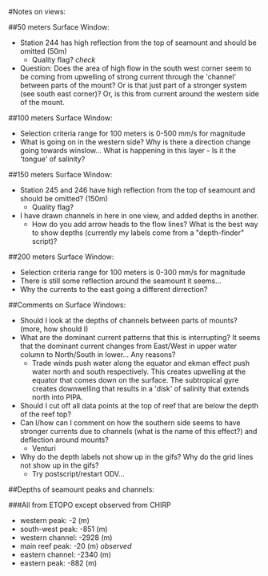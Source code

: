 #Notes on views:

##50 meters Surface Window:

- Station 244 has high reflection from the top of seamount and should be omitted (50m)
	- Quality flag? *check*
- Question: Does the area of high flow in the south west corner seem to be coming from upwelling of strong current through the 'channel' between parts of the mount? Or is that just part of a stronger system (see south east corner)? Or, is this from current around the western side of the mount.

##100 meters Surface Window:

- Selection criteria range for 100 meters is 0-500 mm/s for magnitude
- What is going on in the western side? Why is there a direction change going towards winslow... What is happening in this layer - Is it the 'tongue' of salinity?

##150 meters Surface Window:

- Station 245 and 246 have high reflection from the top of seamount and should be omitted? (150m)
	- Quality flag?
- I have drawn channels in here in one view, and added depths in another.
	- How do you add arrow heads to the flow lines? What is the best way to show depths (currently my labels come from a "depth-finder" script)?

##200 meters Surface Window:

- Selection criteria range for 100 meters is 0-300 mm/s for magnitude
- There is still some reflection around the seamount it seems...
- Why the currents to the east going a different dirrection?

##Comments on Surface Windows:

- Should I look at the depths of channels between parts of mounts? (more, how should I)
- What are the dominant current patterns that this is interrupting? It seems that the dominant current changes from East/West in upper water column to North/South in lower... Any reasons?
	- Trade winds push water along the equator and ekman effect push water north and south respectively. This creates upwelling at the equator that comes down on the surface. The subtropical gyre creates downwelling that results in a 'disk' of salinity that extends north into PIPA.
- Should I cut off all data points at the top of reef that are below the depth of the reef top?
- Can I/how can I comment on how the southern side seems to have stronger currents due to channels (what is the name of this effect?) and deflection around mounts? 
	- Venturi
- Why do the depth labels not show up in the gifs? Why do the grid lines not show up in the gifs?
	- Try postscript/restart ODV...

##Depths of seamount peaks and channels:

###All from ETOPO except observed from CHIRP

- western peak: -2 (m)
- south-west peak: -851 (m)
- western channel: -2928 (m)
- main reef peak: -20 (m) *observed*
- eastern channel: -2340 (m)
- eastern peak: -882 (m)